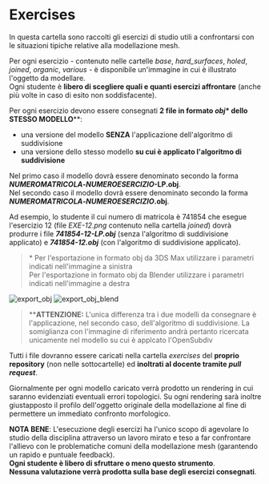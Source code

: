 # Exercises

In questa cartella sono raccolti gli esercizi di studio utili a confrontarsi con le situazioni tipiche 
relative alla modellazione mesh.

Per ogni esercizio - contenuto nelle cartelle *base*, *hard_surfaces*, *holed*, *joined*, *organic*, *various* - 
è disponibile un'immagine in cui è illustrato l'oggetto da modellare.   
Ogni studente è **libero di scegliere quali e quanti esercizi affrontare** (anche più volte in caso di esito non soddisfacente).

Per ogni esercizio devono essere consegnati **2 file in formato _obj_\* dello STESSO MODELLO**\*\*:

- una versione del modello **SENZA** l'applicazione dell'algoritmo di suddivisione
- una versione dello stesso modello **su cui è applicato l'algoritmo di suddivisione**

Nel primo caso il modello dovrà essere denominato secondo la forma **_NUMEROMATRICOLA_-_NUMEROESERCIZIO_-LP.obj**.   
Nel secondo caso il modello dovrà essere denominato secondo la forma **_NUMEROMATRICOLA_-_NUMEROESERCIZIO_.obj**.

Ad esempio, lo studente il cui numero di matricola è 741854 che esegue l'esercizio 12 (file *EXE-12.png* 
contenuto nella cartella *joined*) dovrà produrre i file _**741854-12-LP.obj**_ (senza l'algoritmo 
di suddivisione applicato) e _**741854-12.obj**_ (con l'algoritmo di suddivisione applicato).

> \* Per l'esportazione in formato obj da 3DS Max utilizzare i parametri indicati nell'immagine a sinistra   
Per l'esportazione in formato obj da Blender utilizzare i parametri indicati nell'immagine a destra

![export_obj](https://github.com/strumet/modeling/raw/master/archive/obj_export.png) 
![export_obj_blend](https://github.com/strumet/modeling/raw/master/archive/obj_export_blend.png)

> \*\***ATTENZIONE:** L'unica differenza tra i due modelli da consegnare è l'applicazione, nel secondo caso, 
dell'algoritmo di suddivisione. La somiglianza con l'immagine di riferimento andrà pertanto ricercata unicamente 
nel modello su cui è applcato l'OpenSubdiv

Tutti i file dovranno essere caricati nella cartella *exercises* del **proprio repository**
(non nelle sottocartelle) ed **inoltrati al docente tramite _pull request_**.

Giornalmente per ogni modello caricato verrà prodotto un rendering in cui saranno evidenziati 
eventuali errori topologici. Su ogni rendering sarà inoltre giustapposto il profilo dell'oggetto 
originale della modellazione al fine di permettere un immediato confronto morfologico.

**NOTA BENE**: L'esecuzione degli esercizi ha l'unico scopo di agevolare lo studio della disciplina attraverso 
un lavoro mirato e teso a far confrontare l'allievo con le problematiche comuni della modellazione 
mesh (garantendo un rapido e puntuale feedback).   
**Ogni studente è libero di sfruttare o meno questo strumento**.   
**Nessuna valutazione verrà prodotta sulla base degli esercizi consegnati**.
